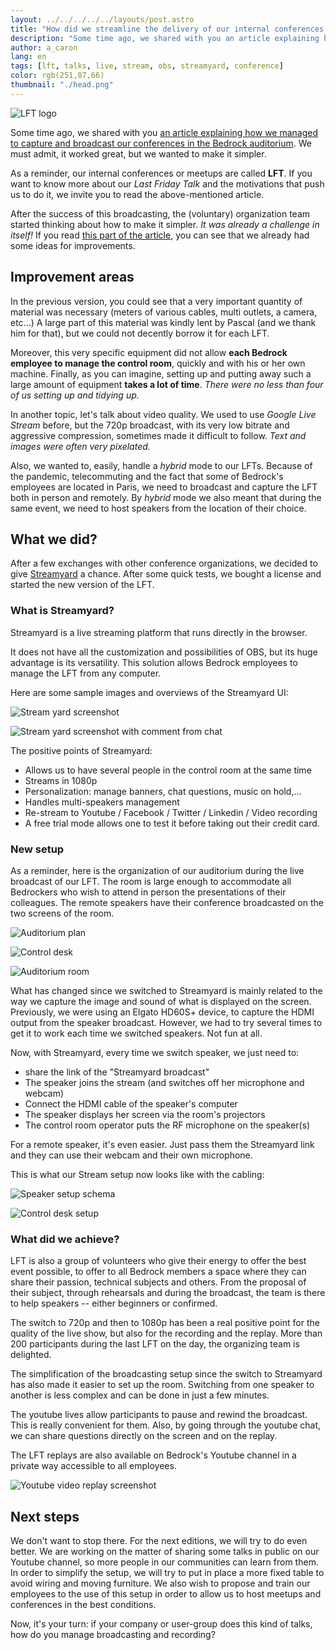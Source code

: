 ```yaml
---
layout: ../../../../../layouts/post.astro
title: "How did we streamline the delivery of our internal conferences aka LFTs?"
description: "Some time ago, we shared with you an article explaining how we managed to capture and broadcast our conferences in the Bedrock auditorium. We must admit, it worked great but we wanted to make it simpler."
author: a_caron
lang: en
tags: [lft, talks, live, stream, obs, streamyard, conference]
color: rgb(251,87,66)
thumbnail: "./head.png"
---
```

![LFT logo](./head.png)

Some time ago, we shared with you [an article explaining how we managed to capture and broadcast our conferences in the Bedrock auditorium](/2021/10/14/live-streaming-lft). 
We must admit, it worked great, but we wanted to make it simpler.

As a reminder, our internal conferences or meetups are called **LFT**. 
If you want to know more about our _Last Friday Talk_ and the motivations that push us to do it, we invite you to read the above-mentioned article.

After the success of this broadcasting, the (voluntary) organization team started thinking about how to make it simpler. 
_It was already a challenge in itself!_
If you read [this part of the article](/2021/10/14/live-streaming-lft#some-things-to-improve), you can see that we already had some ideas for improvements.

## Improvement areas

In the previous version, you could see that a very important quantity of material was necessary (meters of various cables, multi outlets, a camera, etc...)
A large part of this material was kindly lent by Pascal (and we thank him for that), but we could not decently borrow it for each LFT.

Moreover, this very specific equipment did not allow **each Bedrock employee to manage the control room**, quickly and with his or her own machine.
Finally, as you can imagine, setting up and putting away such a large amount of equipment **takes a lot of time**. 
_There were no less than four of us setting up and tidying up._

In another topic, let's talk about video quality. We used to use _Google Live Stream_ before, but the 720p broadcast, with its very low bitrate and aggressive compression, sometimes made it difficult to follow.
_Text and images were often very pixelated._

Also, we wanted to, easily, handle a _hybrid_ mode to our LFTs.
Because of the pandemic, telecommuting and the fact that some of Bedrock's employees are located in Paris, we need to broadcast and capture the LFT both in person and remotely.
By _hybrid_ mode we also meant that during the same event, we need to host speakers from the location of their choice.

## What we did? 

After a few exchanges with other conference organizations, we decided to give [Streamyard](https://streamyard.com/) a chance.
After some quick tests, we bought a license and started the new version of the LFT.

### What is Streamyard?

Streamyard is a live streaming platform that runs directly in the browser.

It does not have all the customization and possibilities of OBS, but its huge advantage is its versatility.
This solution allows Bedrock employees to manage the LFT from any computer.

Here are some sample images and overviews of the Streamyard UI:

![Stream yard screenshot](./streamyard.png)

![Stream yard screenshot with comment from chat](./comment-from-chat.png)

The positive points of Streamyard:

- Allows us to have several people in the control room at the same time
- Streams in 1080p
- Personalization: manage banners, chat questions, music on hold,...
- Handles multi-speakers management
- Re-stream to Youtube / Facebook / Twitter / Linkedin / Video recording
- A free trial mode allows one to test it before taking out their credit card.

### New setup

As a reminder, here is the organization of our auditorium during the live broadcast of our LFT.
The room is large enough to accommodate all Bedrockers who wish to attend in person the presentations of their colleagues. 
The remote speakers have their conference broadcasted on the two screens of the room.

![Auditorium plan](./plan.jpg)

![Control desk](./control-desk.png)

![Auditorium room](./amphi-bedrock.jpg)

What has changed since we switched to Streamyard is mainly related to the way we capture the image and sound of what is displayed on the screen.
Previously, we were using an Elgato HD60S+ device, to capture the HDMI output from the speaker broadcast. 
However, we had to try several times to get it to work each time we switched speakers. Not fun at all.

Now, with Streamyard, every time we switch speaker, we just need to:
- share the link of the "Streamyard broadcast"
- The speaker joins the stream (and switches off her microphone and webcam)
- Connect the HDMI cable of the speaker's computer
- The speaker displays her screen via the room's projectors
- The control room operator puts the RF microphone on the speaker(s)

For a remote speaker, it's even easier.
Just pass them the Streamyard link and they can use their webcam and their own microphone.

This is what our Stream setup now looks like with the cabling:

![Speaker setup schema](./setup.jpg)

![Control desk setup](./setup-desk.jpg)

### What did we achieve?

LFT is also a group of volunteers who give their energy to offer the best event possible, to offer to all Bedrock members a space where they can share their passion, technical subjects and others.
From the proposal of their subject, through rehearsals and during the broadcast, the team is there to help speakers -- either beginners or confirmed.

The switch to 720p and then to 1080p has been a real positive point for the quality of the live show, but also for the recording and the replay.
More than 200 participants during the last LFT on the day, the organizing team is delighted.

The simplification of the broadcasting setup since the switch to Streamyard has also made it easier to set up the room.
Switching from one speaker to another is less complex and can be done in just a few minutes.

The youtube lives allow participants to pause and rewind the broadcast.
This is really convenient for them.
Also, by going through the youtube chat, we can share questions directly on the screen and on the replay.

The LFT replays are also available on Bedrock's Youtube channel in a private way accessible to all employees.

![Youtube video replay screenshot](./replay.png)

## Next steps

We don't want to stop there.
For the next editions, we will try to do even better.
We are working on the matter of sharing some talks in public on our Youtube channel, so more people in our communities can learn from them.
In order to simplify the setup, we will try to put in place a more fixed table to avoid wiring and moving furniture.
We also wish to propose and train our employees to the use of this setup in order to allow us to host meetups and conferences in the best conditions.

Now, it's your turn: if your company or user-group does this kind of talks, how do you manage broadcasting and recording?
